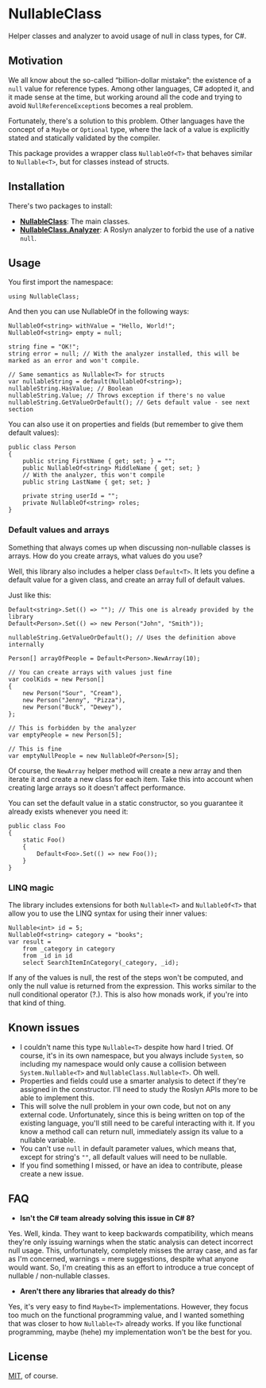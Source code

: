 # NullableClass
Helper classes and analyzer to avoid usage of null in class types, for C#.

## Motivation

We all know about the so-called “billion-dollar mistake”: the existence of a `null` value for reference types. Among other languages, C# adopted it, and it made sense at the time, but working around all the code and trying to avoid `NullReferenceException`s becomes a real problem.

Fortunately, there's a solution to this problem. Other languages have the concept of a `Maybe` or `Optional` type, where the lack of a value is explicitly stated and statically validated by the compiler.

This package provides a wrapper class `NullableOf<T>` that behaves similar to `Nullable<T>`, but for classes instead of structs.

## Installation

There's two packages to install:

* **[NullableClass](https://www.nuget.org/packages/NullableClass)**: The main classes.
* **[NullableClass.Analyzer](https://www.nuget.org/packages/NullableClass.Analyzer)**: A Roslyn analyzer to forbid the use of a native `null`.

## Usage

You first import the namespace:

    using NullableClass;

And then you can use NullableOf<T> in the following ways:

    NullableOf<string> withValue = "Hello, World!";
    NullableOf<string> empty = null;
    
    string fine = "OK!";
    string error = null; // With the analyzer installed, this will be marked as an error and won't compile.
    
    // Same semantics as Nullable<T> for structs
    var nullableString = default(NullableOf<string>);
    nullableString.HasValue; // Boolean
    nullableString.Value; // Throws exception if there's no value
    nullableString.GetValueOrDefault(); // Gets default value - see next section
    
You can also use it on properties and fields (but remember to give them default values):

    public class Person
    {
        public string FirstName { get; set; } = "";
        public NullableOf<string> MiddleName { get; set; }
        // With the analyzer, this won't compile
        public string LastName { get; set; }
        
        private string userId = "";
        private NullableOf<string> roles;
    }

### Default values and arrays

Something that always comes up when discussing non-nullable classes is arrays. How do you create arrays, what values do you use?

Well, this library also includes a helper class `Default<T>`. It lets you define a default value for a given class, and create an array full of default values.

Just like this:

    Default<string>.Set(() => ""); // This one is already provided by the library
    Default<Person>.Set(() => new Person("John", "Smith"));
    
    nullableString.GetValueOrDefault(); // Uses the definition above internally
    
    Person[] arrayOfPeople = Default<Person>.NewArray(10);
    
    // You can create arrays with values just fine
    var coolKids = new Person[]
    {
        new Person("Sour", "Cream"),
        new Person("Jenny", "Pizza"),
        new Person("Buck", "Dewey"),
    };
    
    // This is forbidden by the analyzer
    var emptyPeople = new Person[5];
    
    // This is fine
    var emptyNullPeople = new NullableOf<Person>[5];

Of course, the `NewArray` helper method will create a new array and then iterate it and create a new class for each item. Take this into account when creating large arrays so it doesn't affect performance.

You can set the default value in a static constructor, so you guarantee it already exists whenever you need it:

    public class Foo
    {
        static Foo()
        {
            Default<Foo>.Set(() => new Foo());
        }
    }

### LINQ magic

The library includes extensions for both `Nullable<T>` and `NullableOf<T>` that allow you to use the LINQ syntax for using their inner values:

    Nullable<int> id = 5;
    NullableOf<string> category = "books";
    var result =
        from _category in category
        from _id in id
        select SearchItemInCategory(_category, _id);

If any of the values is null, the rest of the steps won't be computed, and only the null value is returned from the expression. This works similar to the null conditional operator (?.). This is also how monads work, if you're into that kind of thing.

## Known issues

* I couldn't name this type `Nullable<T>` despite how hard I tried. Of course, it's in its own namespace, but you always include `System`, so including my namespace would only cause a collision between `System.Nullable<T>` and `NullableClass.Nullable<T>`. Oh well.
* Properties and fields could use a smarter analysis to detect if they're assigned in the constructor. I'll need to study the Roslyn APIs more to be able to implement this.
* This will solve the null problem in your own code, but not on any external code. Unfortunately, since this is being written on top of the existing language, you'll still need to be careful interacting with it. If you know a method call can return null, immediately assign its value to a nullable variable.
* You can't use `null` in default parameter values, which means that, except for string's `""`, all default values will need to be nullable.
* If you find something I missed, or have an idea to contribute, please create a new issue.

## FAQ

* **Isn't the C# team already solving this issue in C# 8?**

Yes. Well, kinda. They want to keep backwards compatibility, which means they're only issuing warnings when the static analysis can detect incorrect null usage. This, unfortunately, completely misses the array case, and as far as I'm concerned, warnings = mere suggestions, despite what anyone would want. So, I'm creating this as an effort to introduce a true concept of nullable / non-nullable classes.

* **Aren't there any libraries that already do this?**

Yes, it's very easy to find `Maybe<T>` implementations. However, they focus too much on the functional programming value, and I wanted something that was closer to how `Nullable<T>` already works. If you like functional programming, maybe (hehe) my implementation won't be the best for you.

## License

[MIT](https://github.com/R2D221/NullableClass/blob/master/LICENSE), of course.
